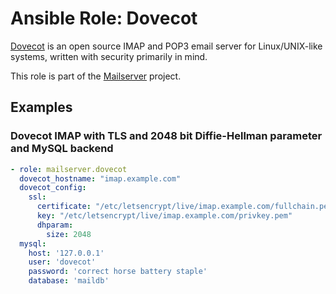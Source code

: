 Ansible Role: Dovecot
=====================

[Dovecot](http://www.dovecot.org/) is an open source IMAP and POP3 email server for Linux/UNIX-like systems, written with security primarily in mind.

This role is part of the [Mailserver](https://github.com/mailserver) project.

Examples
--------

### Dovecot IMAP with TLS and 2048 bit Diffie-Hellman parameter and MySQL backend

```yaml
- role: mailserver.dovecot
  dovecot_hostname: "imap.example.com"
  dovecot_config:
    ssl:
      certificate: "/etc/letsencrypt/live/imap.example.com/fullchain.pem"
      key: "/etc/letsencrypt/live/imap.example.com/privkey.pem"
      dhparam:
        size: 2048
  mysql:
    host: '127.0.0.1'
    user: 'dovecot'
    password: 'correct horse battery staple'
    database: 'maildb'
```
